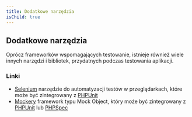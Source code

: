 ```yaml
---
title: Dodatkowe narzędzia
isChild: true
---
```


## Dodatkowe narzędzia

Oprócz frameworków wspomagających testowanie, istnieje również wiele innych narzędzi i bibliotek, przydatnych podczas
testowania aplikacji.

### Linki

* [Selenium](http://seleniumhq.org/) narzędzie do automatyzacji testów w przeglądarkach, które może być zintegrowany z [PHPUnit](http://www.phpunit.de/manual/3.1/en/selenium.html)
* [Mockery](https://github.com/padraic/mockery) framework typu Mock Object, który może być zintegrowany z [PHPUnit](http://phpunit.de/) lub [PHPSpec](http://www.phpspec.net/)
